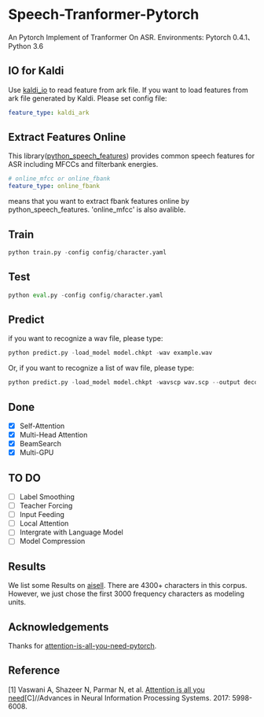# Speech-Tranformer-Pytorch
An Pytorch Implement of Tranformer On ASR.
Environments: Pytorch 0.4.1、 Python 3.6
## IO for Kaldi
Use [kaldi_io](https://github.com/vesis84/kaldi-io-for-python) to read feature from ark file.
If you want to load features from ark file generated by Kaldi. Please set config file:
```yaml
feature_type: kaldi_ark
```
## Extract Features Online
This library([python_speech_features](https://github.com/jameslyons/python_speech_features)) provides common speech features for ASR including MFCCs and filterbank energies.
```yaml
# online_mfcc or online_fbank
feature_type: online_fbank
```
means that you want to extract fbank features online by python_speech_features. 'online_mfcc' is also avalible.

## Train
```python
python train.py -config config/character.yaml
```
## Test
```python
python eval.py -config config/character.yaml
```
## Predict
if you want to recognize a wav file, please type:
```python
python predict.py -load_model model.chkpt -wav example.wav
```
Or, if you want to recognize a list of wav file, please type:
```python
python predict.py -load_model model.chkpt -wavscp wav.scp --output decoded.txt
```
## Done
- [x] Self-Attention
- [x] Multi-Head Attention
- [x] BeamSearch
- [x] Multi-GPU
## TO DO
- [ ] Label Smoothing
- [ ] Teacher Forcing
- [ ] Input Feeding
- [ ] Local Attention
- [ ] Intergrate with Language Model
- [ ] Model Compression
## Results
We list some Results on [aisell](http://www.openslr.org/33/). There are 4300+ characters in this corpus. However, we just chose the first 3000 frequency characters as modeling units.

## Acknowledgements
Thanks for [attention-is-all-you-need-pytorch](https://github.com/jadore801120/attention-is-all-you-need-pytorch).
## Reference
[1] Vaswani A, Shazeer N, Parmar N, et al. [Attention is all you need](https://arxiv.org/abs/1706.03762)[C]//Advances in Neural Information Processing Systems. 2017: 5998-6008.
